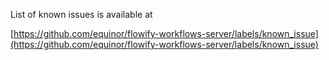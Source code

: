 List of known issues is available at

[https://github.com/equinor/flowify-workflows-server/labels/known_issue](https://github.com/equinor/flowify-workflows-server/labels/known_issue)